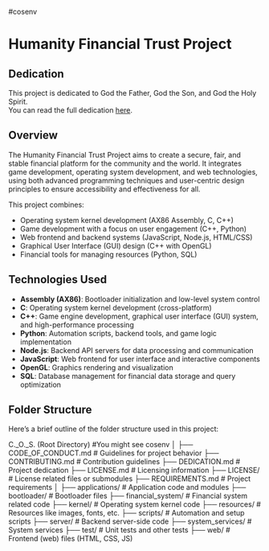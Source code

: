 #cosenv
# Humanity Financial Trust Project

## Dedication
This project is dedicated to God the Father, God the Son, and God the Holy Spirit.  
You can read the full dedication [here](DEDICATION.md).

## Overview
The Humanity Financial Trust Project aims to create a secure, fair, and stable financial platform for the community and the world. It integrates game development, operating system development, and web technologies, using both advanced programming techniques and user-centric design principles to ensure accessibility and effectiveness for all.

This project combines:
- Operating system kernel development (AX86 Assembly, C, C++)
- Game development with a focus on user engagement (C++, Python)
- Web frontend and backend systems (JavaScript, Node.js, HTML/CSS)
- Graphical User Interface (GUI) design (C++ with OpenGL)
- Financial tools for managing resources (Python, SQL)

## Technologies Used
- **Assembly (AX86)**: Bootloader initialization and low-level system control
- **C**: Operating system kernel development (cross-platform)
- **C++**: Game engine development, graphical user interface (GUI) system, and high-performance processing
- **Python**: Automation scripts, backend tools, and game logic implementation
- **Node.js**: Backend API servers for data processing and communication
- **JavaScript**: Web frontend for user interface and interactive components
- **OpenGL**: Graphics rendering and visualization
- **SQL**: Database management for financial data storage and query optimization

## Folder Structure
Here’s a brief outline of the folder structure used in this project:

C._O._S.  (Root Directory)       #You might see cosenv
│
├── CODE_OF_CONDUCT.md           # Guidelines for project behavior
├── CONTRIBUTING.md              # Contribution guidelines
├── DEDICATION.md                # Project dedication
├── LICENSE.md                   # Licensing information
├── LICENSE/                     # License related files or submodules
├── REQUIREMENTS.md              # Project requirements
│
├── applications/                # Application code and modules
├── bootloader/                  # Bootloader files
├── financial_system/            # Financial system related code
├── kernel/                      # Operating system kernel code
├── resources/                   # Resources like images, fonts, etc.
├── scripts/                     # Automation and setup scripts
├── server/                      # Backend server-side code
├── system_services/             # System services
├── test/                        # Unit tests and other tests
├── web/                         # Frontend (web) files (HTML, CSS, JS)
